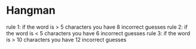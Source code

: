 # Hangman

rule 1: if the word is > 5 characters you have 8 incorrect guesses
rule 2: if the word is < 5 characters you have 6 incorrect guesses
rule 3: if the word is > 10 characters you have 12 incorrect guesses
